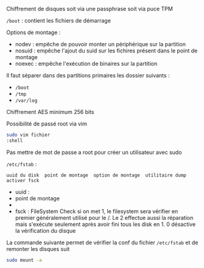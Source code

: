 Chiffrement de disques
soit via une passphrase
soit via puce TPM


`/boot` : contient les fichiers de démarrage

Options de montage :
- nodev : empêche de pouvoir monter un périphérique sur la partition
- nosuid : empêche l'ajout du suid sur les fichires présent dans le point de montage
- noexec : empêche l'exécution de binaires sur la partition


Il faut séparer dans des partitions primaires les dossier suivants :
- `/boot`
- `/tmp`
- `/var/log`

Chiffrement AES minimum 256 bits

Possibilité de passé root via vim
```bash
sudo vim fichier
:shell
```

Pas mettre de mot de passe a root pour créer un utilisateur avec sudo

`/etc/fstab` :
```
uuid du disk  point de montage  option de montage  utilitaire dump  activer fsck
```
- uuid :
- point de montage
- 
- fsck : FileSystem Check si on met 1, le filesystem sera vérifier en premier généralement utilisé pour le /. Le 2 effectue aussi la réparation mais s'exécute seulement après avoir fini tous les disk en 1. 0 désactive la vérification du disque

La commande suivante permet de vérifier la conf du fichier `/etc/fstab` et de remonter les disques suit
```bash
sudo mount -a
```
